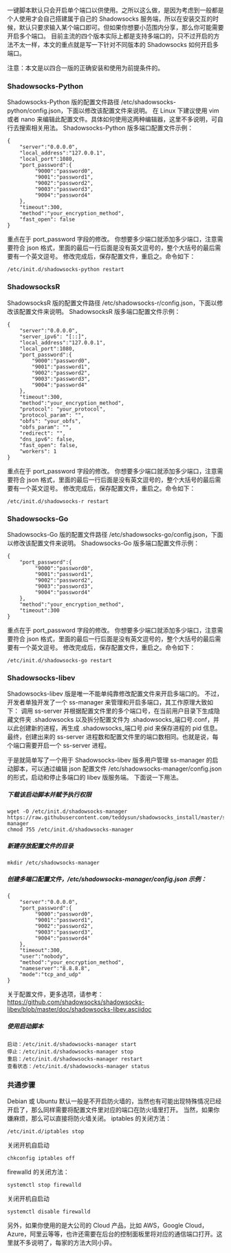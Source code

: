 一键脚本默认只会开启单个端口以供使用。之所以这么做，是因为考虑到一般都是个人使用才会自己搭建属于自己的 Shadowsocks 服务端，所以在安装交互的时候，默认只要求输入某个端口即可。但如果你想要小范围内分享，那么你可能需要开启多个端口。
目前主流的四个版本实际上都是支持多端口的，只不过开启的方法不太一样，本文的重点就是写一下针对不同版本的 Shadowsocks 如何开启多端口。

注意：本文是以四合一版的正确安装和使用为前提条件的。

### Shadowsocks-Python

Shadowsocks-Python 版的配置文件路径 /etc/shadowsocks-python/config.json，下面以修改该配置文件来说明。
在 Linux 下建议使用 vim 或者 nano 来编辑此配置文件。具体如何使用这两种编辑器，这里不多说明，可自行去搜索相关用法。
Shadowsocks-Python 版多端口配置文件示例：
```
{
    "server":"0.0.0.0",
    "local_address":"127.0.0.1",
    "local_port":1080,
    "port_password":{
         "9000":"password0",
         "9001":"password1",
         "9002":"password2",
         "9003":"password3",
         "9004":"password4"
    },
    "timeout":300,
    "method":"your_encryption_method",
    "fast_open": false
}
```

重点在于 port_password 字段的修改。
你想要多少端口就添加多少端口，注意需要符合 json 格式，里面的最后一行后面是没有英文逗号的，整个大括号的最后需要有一个英文逗号。
修改完成后，保存配置文件，重启之。命令如下：
```
/etc/init.d/shadowsocks-python restart
```

### ShadowsocksR

ShadowsocksR 版的配置文件路径 /etc/shadowsocks-r/config.json，下面以修改该配置文件来说明。
ShadowsocksR 版多端口配置文件示例：
```
{
    "server":"0.0.0.0",
    "server_ipv6": "[::]",
    "local_address":"127.0.0.1",
    "local_port":1080,
    "port_password":{
        "9000":"password0",
        "9001":"password1",
        "9002":"password2",
        "9003":"password3",
        "9004":"password4"
    },
    "timeout":300,
    "method":"your_encryption_method",
    "protocol": "your_protocol",
    "protocol_param": "",
    "obfs": "your_obfs",
    "obfs_param": "",
    "redirect": "",
    "dns_ipv6": false,
    "fast_open": false,
    "workers": 1
}
```

重点在于 port_password 字段的修改。
你想要多少端口就添加多少端口，注意需要符合 json 格式，里面的最后一行后面是没有英文逗号的，整个大括号的最后需要有一个英文逗号。
修改完成后，保存配置文件，重启之。命令如下：
```
/etc/init.d/shadowsocks-r restart
```

### Shadowsocks-Go

Shadowsocks-Go 版的配置文件路径 /etc/shadowsocks-go/config.json，下面以修改该配置文件来说明。
Shadowsocks-Go 版多端口配置文件示例：
```
{
    "port_password":{
         "9000":"password0",
         "9001":"password1",
         "9002":"password2",
         "9003":"password3",
         "9004":"password4"
    },
    "method":"your_encryption_method",
    "timeout":300
}
```

重点在于 port_password 字段的修改。
你想要多少端口就添加多少端口，注意需要符合 json 格式，里面的最后一行后面是没有英文逗号的，整个大括号的最后需要有一个英文逗号。
修改完成后，保存配置文件，重启之。命令如下：
```
/etc/init.d/shadowsocks-go restart
```

### Shadowsocks-libev

Shadowsocks-libev 版是唯一不能单纯靠修改配置文件来开启多端口的。
不过，开发者单独开发了一个 ss-manager 来管理和开启多端口，其工作原理大致如下：
调用 ss-server 并根据配置文件里的多个端口号，在当前用户目录下生成隐藏文件夹 .shadowsocks 以及拆分配置文件为 .shadowsocks_端口号.conf，并以此创建新的进程，再生成 .shadowsocks_端口号.pid 来保存进程的 pid 信息。
最终，创建出来的 ss-server 进程数和配置文件里的端口数相同。也就是说，每个端口需要开启一个 ss-server 进程。

于是就简单写了一个用于 Shadowsocks-libev 版多用户管理 ss-manager 的启动脚本，可以通过编辑 json 配置文件 /etc/shadowsocks-manager/config.json 的形式，启动和停止多端口的 libev 版服务端。
下面说一下用法。

##### 下载该启动脚本并赋予执行权限

```
wget -O /etc/init.d/shadowsocks-manager https://raw.githubusercontent.com/teddysun/shadowsocks_install/master/shadowsocks-manager
chmod 755 /etc/init.d/shadowsocks-manager
```

##### 新建存放配置文件的目录

```
mkdir /etc/shadowsocks-manager
```

##### 创建多端口配置文件，/etc/shadowsocks-manager/config.json 示例：

```
{
    "server":"0.0.0.0",
    "port_password":{
         "9000":"password0",
         "9001":"password1",
         "9002":"password2",
         "9003":"password3",
         "9004":"password4"
    },
    "timeout":300,
    "user":"nobody",
    "method":"your_encryption_method",
    "nameserver":"8.8.8.8",
    "mode":"tcp_and_udp"
}
```

关于配置文件，更多选项，请参考：
https://github.com/shadowsocks/shadowsocks-libev/blob/master/doc/shadowsocks-libev.asciidoc

##### 使用启动脚本

```
启动：/etc/init.d/shadowsocks-manager start
停止：/etc/init.d/shadowsocks-manager stop
重启：/etc/init.d/shadowsocks-manager restart
查看状态：/etc/init.d/shadowsocks-manager status
```

### 共通步骤

Debian 或 Ubuntu 默认一般是不开启防火墙的，当然也有可能出现特殊情况已经开启了，那么同样需要将配置文件里对应的端口在防火墙里打开。
当然，如果你嫌麻烦，那么可以直接将防火墙关闭。
iptables 的关闭方法：
```
/etc/init.d/iptables stop
```

关闭开机自启动
```
chkconfig iptables off
```

firewalld 的关闭方法：
```
systemctl stop firewalld
```

关闭开机自启动
```
systemctl disable firewalld
```

另外，如果你使用的是大公司的 Cloud 产品，比如 AWS，Google Cloud，Azure，阿里云等等，也许还需要在后台的控制面板里将对应的通信端口打开。这里就不多说明了，每家的方法大同小异。